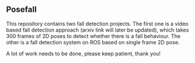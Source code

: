 ## Posefall
This repository contains two fall detection projects. The first one is a video based fall detection approach (arxiv link will later be updated), which takes 300 frames of 2D poses to detect whether there is a fall behaviour. The other is a fall detection system on ROS based on single frame 2D pose.

A lot of work needs to be done, please keep patient, thank you!
